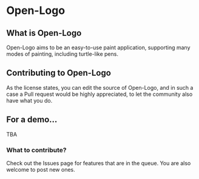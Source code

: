 # Open-Logo

## What is Open-Logo

Open-Logo aims to be an easy-to-use paint application, supporting many modes of painting, including turtle-like pens.

## Contributing to Open-Logo

As the license states, you can edit the source of Open-Logo, and in such a case a Pull request would be highly appreciated, to let the community also have what you do.

## For a demo...

TBA

### What to contribute?

Check out the Issues page for features that are in the queue. You are also welcome to post new ones.
